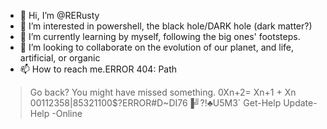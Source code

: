 - 👋 Hi, I’m @RERusty
- 👀 I’m interested in powershell, the black hole/DARK hole (dark matter?)
- 🌱 I’m currently learning by myself, following the big ones' footsteps.
- 💞️ I’m looking to collaborate on the evolution of our planet, and life, artificial, or organic
- 📫 How to reach me.ERROR 404: Path 
>Go back? You might have missed something.
 0Xn+2= Xn+1 + Xn
00112358|85321100\$?ERROR#D~DI76▐╝?!♣U5M3`
  Get-Help Update-Help -Online


<!---
RERusty/RERusty is a ✨ special ✨ repository because its `README.md` (this file) appears on your GitHub profile.
You can click the Preview link to take a look at your changes.
--->
